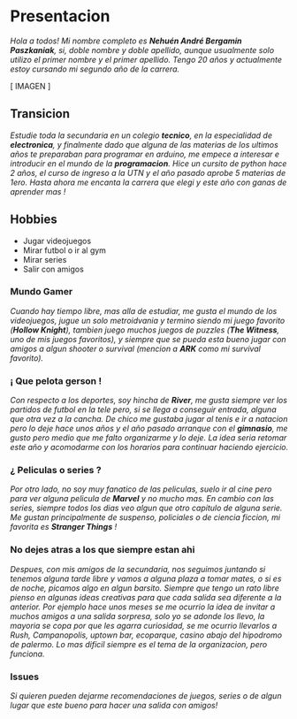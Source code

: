 # Presentacion

*Hola a todos! Mi nombre completo es **Nehuén André Bergamin Paszkaniak**, si, doble nombre y doble apellido, aunque usualmente solo utilizo el primer nombre y el primer apellido. Tengo 20 años y actualmente estoy cursando mi segundo año de la carrera.*

[ IMAGEN ]

## Transicion
*Estudie toda la secundaria en un colegio **tecnico**, en la especialidad de **electronica**, y finalmente dado que alguna de las materias de los ultimos años te preparaban para programar en arduino, me empece a interesar e introducir en el mundo de la **programacion**. Hice un cursito de python hace 2 años, el curso de ingreso a la UTN y el año pasado aprobe 5 materias de 1ero.
Hasta ahora me encanta la carrera que elegi y este año con ganas de aprender mas !*

## Hobbies
- Jugar videojuegos
- Mirar futbol o ir al gym
- Mirar series
- Salir con amigos

### Mundo Gamer
*Cuando hay tiempo libre, mas alla de estudiar, me gusta el mundo de los videojuegos, jugue un solo metroidvania y termino siendo mi juego favorito (**Hollow Knight**), tambien juego muchos juegos de puzzles (**The Witness**, uno de mis juegos favoritos), y siempre que se pueda esta bueno jugar con amigos a algun shooter o survival (mencion a **ARK** como mi survival favorito).*

### ¡ Que pelota gerson !
*Con respecto a los deportes, soy hincha de **River**, me gusta siempre ver los partidos de futbol en la tele pero, si se llega a conseguir entrada, alguna que otra vez a la cancha. De chico me gustaba jugar al tenis e ir a natacion pero lo deje hace unos años y el año pasado arranque con el **gimnasio**, me gusto pero medio que me falto organizarme y lo deje. La idea seria retomar este año y acomodarme con los horarios para continuar haciendo ejercicio.* 

### ¿ Peliculas o series ?
*Por otro lado, no soy muy fanatico de las peliculas, suelo ir al cine pero para ver alguna pelicula de **Marvel** y no mucho mas.
En cambio con las series, siempre todos los dias veo algun que otro capitulo de alguna serie. Me gustan principalmente de suspenso, policiales o de ciencia ficcion, mi favorita es **Stranger Things** !*

### No dejes atras a los que siempre estan ahi
*Despues, con mis amigos de la secundaria, nos seguimos juntando si tenemos alguna tarde libre y vamos a alguna plaza a tomar mates, o si es de noche, picamos algo en algun barsito.
Siempre que tengo un rato libre pienso en algunas ideas creativas para que cada salida sea diferente a la anterior. Por ejemplo hace unos meses se me ocurrio la idea de invitar a muchos amigos a una salida sorpresa, solo yo se adonde los llevo, la mayoria se copa por que les agarra curiosidad, se me ocurrio llevarlos a Rush, Campanopolis, uptown bar, ecoparque, casino abajo del hipodromo de palermo. Lo mas dificil siempre es el tema de la organizacion, pero funciona.*

### Issues
*Si quieren pueden dejarme recomendaciones de juegos, series o de algun lugar que este bueno para hacer una salida con amigos!*
